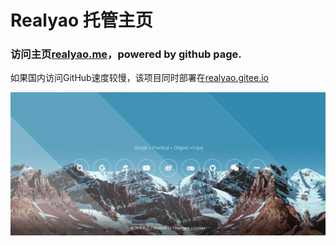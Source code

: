 # Realyao 托管主页

### 访问主页[realyao.me](https://realyao.me)，powered by github page.


如果国内访问GitHub速度较慢，该项目同时部署在[realyao.gitee.io](https://realyao.gitee.io)

![主页](https://raw.githubusercontent.com/realyao/imgHosting/master/img/yindex.png)


